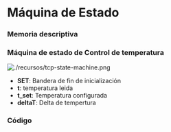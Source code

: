 # Máquina de Estado
### Memoria descriptiva

### Máquina de estado de Control de temperatura

 ![./recursos/tcp-state-machine.png]([https://github.com/DamRCorba/Informatica2_2_11_2022/blob/master/TrabajoPractico/recursos/fsmtemperatura.png](https://github.com/Adrian-REH/Adrian-REH-TrabajoPractico-Informatica2_TCP/blob/main/recursos/tcp-state-machine.png))

 - __SET__: Bandera de fin de inicialización
 - __t__: temperatura leida
 - __t_set__: Temperatura configurada
 - __deltaT__: Delta de tempertura

### Código
